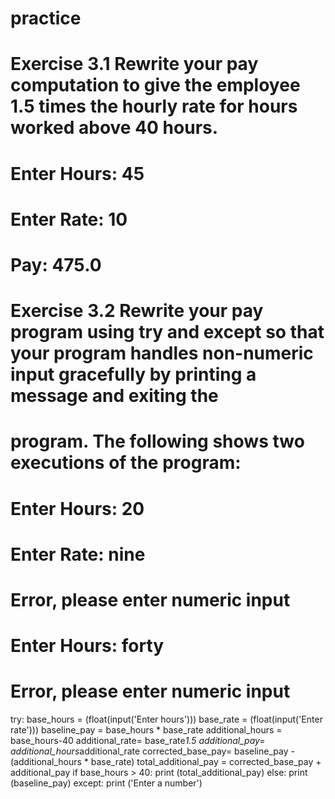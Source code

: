 # practice
# Exercise 3.1 Rewrite your pay computation to give the employee 1.5 times the hourly rate for hours worked above 40 hours.
# Enter Hours: 45
# Enter Rate: 10
# Pay: 475.0
# Exercise 3.2 Rewrite your pay program using try and except so that your program handles non-numeric input gracefully by printing a message and exiting the
# program. The following shows two executions of the program:
# Enter Hours: 20
# Enter Rate: nine
# Error, please enter numeric input
# Enter Hours: forty
# Error, please enter numeric input

try:
    base_hours = (float(input('Enter hours')))
    base_rate = (float(input('Enter rate')))
    baseline_pay = base_hours * base_rate
    additional_hours = base_hours-40
    additional_rate= base_rate*1.5
    additional_pay= additional_hours*additional_rate
    corrected_base_pay= baseline_pay - (additional_hours * base_rate) 
    total_additional_pay = corrected_base_pay + additional_pay
    if base_hours > 40:
        print (total_additional_pay)
    else:
        print (baseline_pay)
except:
    print ('Enter a number')
